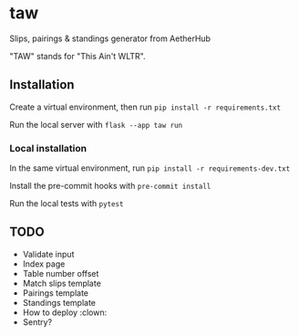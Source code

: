 # taw
Slips, pairings &amp; standings generator from AetherHub

"TAW" stands for "This Ain't WLTR".

## Installation

Create a virtual environment, then run `pip install -r requirements.txt`

Run the local server with `flask --app taw run`

### Local installation

In the same virtual environment, run `pip install -r requirements-dev.txt`

Install the pre-commit hooks with `pre-commit install`

Run the local tests with `pytest`

## TODO

- Validate input
- Index page
- Table number offset
- Match slips template
- Pairings template
- Standings template
- How to deploy :clown:
- Sentry?
